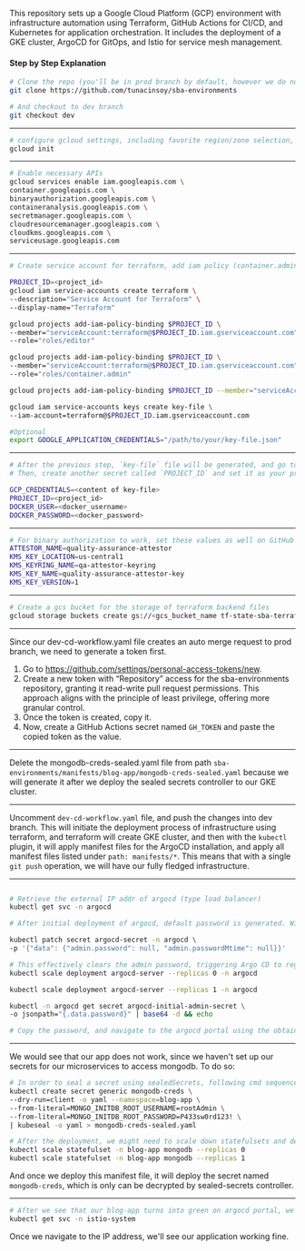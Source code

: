 This repository sets up a Google Cloud Platform (GCP) environment with infrastructure automation using Terraform, GitHub Actions for CI/CD, and Kubernetes for application orchestration. It includes the deployment of a GKE cluster, ArgoCD for GitOps, and Istio for service mesh management.

#### Step by Step Explanation

```bash
# Clone the repo (you'll be in prod branch by default, however we do not want to operate there)
git clone https://github.com/tunacinsoy/sba-environments

# And checkout to dev branch
git checkout dev
```
---
```bash
# configure gcloud settings, including favorite region/zone selection, which project we are operating on etc.
gcloud init
```
---
```bash
# Enable necessary APIs
gcloud services enable iam.googleapis.com \
container.googleapis.com \
binaryauthorization.googleapis.com \
containeranalysis.googleapis.com \
secretmanager.googleapis.com \
cloudresourcemanager.googleapis.com \
cloudkms.googleapis.com \
serviceusage.googleapis.com
```
---
```bash
# Create service account for terraform, add iam policy (container.admin is required for the operations on gke cluster, such as deploying argocd using kubectl provider; and also cryptoOperator is necessary for accessing public key in cloud KMS), and retrieve the credentials in a file named key-file.

PROJECT_ID=<project_id>
gcloud iam service-accounts create terraform \
--description="Service Account for Terraform" \
--display-name="Terraform"

gcloud projects add-iam-policy-binding $PROJECT_ID \
--member="serviceAccount:terraform@$PROJECT_ID.iam.gserviceaccount.com" \
--role="roles/editor"

gcloud projects add-iam-policy-binding $PROJECT_ID \
--member="serviceAccount:terraform@$PROJECT_ID.iam.gserviceaccount.com" \
--role="roles/container.admin"

gcloud projects add-iam-policy-binding $PROJECT_ID --member="serviceAccount:terraform@$PROJECT_ID.iam.gserviceaccount.com" --role="roles/cloudkms.cryptoOperator"

gcloud iam service-accounts keys create key-file \
--iam-account=terraform@$PROJECT_ID.iam.gserviceaccount.com

#Optional
export GOOGLE_APPLICATION_CREDENTIALS="/path/to/your/key-file.json" 

```
---
```bash
# After the previous step, `key-file` file will be generated, and go to GitHub Secrets page and set the `GCP_CREDENTIALS` value as that. This will be our service account credentials for terraform to do operations on GCP.
# Then, create another secret called `PROJECT_ID` and set it as your project_id. These values will be used during the workflow (CI/CD) processes.

GCP_CREDENTIALS=<content of key-file>
PROJECT_ID=<project_id>
DOCKER_USER=<docker_username>
DOCKER_PASSWORD=<docker_password>

```
---
```bash
# For binary authorization to work, set these values as well on GitHub Secrets
ATTESTOR_NAME=quality-assurance-attestor 
KMS_KEY_LOCATION=us-central1 
KMS_KEYRING_NAME=qa-attestor-keyring 
KMS_KEY_NAME=quality-assurance-attestor-key 
KMS_KEY_VERSION=1
```
---
```bash
# Create a gcs bucket for the storage of terraform backend files
gcloud storage buckets create gs://<gcs_bucket_name tf-state-sba-terraform-${PROJECT_ID}> --location=<location europe-central2>
```
---

Since our dev-cd-workflow.yaml file creates an auto merge request to prod branch, we need to generate a token first.
1. Go to https://github.com/settings/personal-access-tokens/new.
2. Create a new token with “Repository” access for the sba-environments repository, granting it read-write pull request permissions. This approach aligns with the principle of least privilege, offering more granular control.
3. Once the token is created, copy it.
4. Now, create a GitHub Actions secret named `GH_TOKEN` and paste the copied token as the value.
---

Delete the mongodb-creds-sealed.yaml file from path `sba-environments/manifests/blog-app/mongodb-creds-sealed.yaml` because we will generate it after we deploy the sealed secrets controller to our GKE cluster.

---

Uncomment `dev-cd-workflow.yaml` file, and push the changes into dev branch. This will initiate the deployment process of infrastructure using terraform, and terraform will create GKE cluster, and then with the `kubectl` plugin, it will apply manifest files for the ArgoCD installation, and apply all manifest files listed under `path: manifests/*`. This means that with a single `git push` operation, we will have our fully fledged infrastructure.

---

```bash

# Retrieve the external IP addr of argocd (type load balancer)
kubectl get svc -n argocd

# After initial deployment of argocd, default password is generated. With these commands, we are creating new password for the log-in.

kubectl patch secret argocd-secret -n argocd \
-p '{"data": {"admin.password": null, "admin.passwordMtime": null}}'

# This effectively clears the admin password, triggering Argo CD to regenerate it the next time the `argocd-server` starts.
kubectl scale deployment argocd-server --replicas 0 -n argocd

kubectl scale deployment argocd-server --replicas 1 -n argocd

kubectl -n argocd get secret argocd-initial-admin-secret \
-o jsonpath="{.data.password}" | base64 -d && echo

# Copy the password, and navigate to the argocd portal using the obtained link, and log in there with username admin and newly generated password

```
---
We would see that our app does not work, since we haven't set up our secrets for our microservices to access mongodb. To do so:

```bash
# In order to seal a secret using sealedSecrets, following cmd sequence should be used
kubectl create secret generic mongodb-creds \
--dry-run=client -o yaml --namespace=blog-app \
--from-literal=MONGO_INITDB_ROOT_USERNAME=rootAdmin \
--from-literal=MONGO_INITDB_ROOT_PASSWORD=P433sw0rd123! \
| kubeseal -o yaml > mongodb-creds-sealed.yaml

# After the deployment, we might need to scale down statefulsets and deployments using following command:
kubectl scale statefulset -n blog-app mongodb --replicas 0
kubectl scale statefulset -n blog-app mongodb --replicas 1

```
And once we deploy this manifest file, it will deploy the secret named `mongodb-creds`, which is only can be decrypted by sealed-secrets controller. 

---
```bash
# After we see that our blog-app turns into green on argocd portal, we can obtain the istio ingress external ip.
kubectl get svc -n istio-system

```
Once we navigate to the IP address, we'll see our application working fine.
